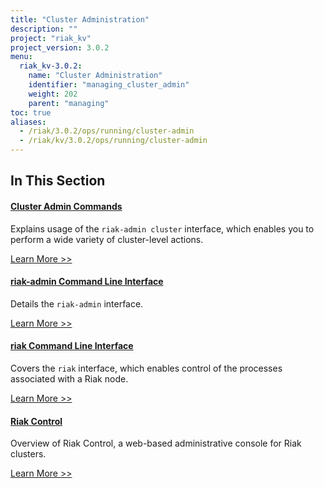 ```yaml
---
title: "Cluster Administration"
description: ""
project: "riak_kv"
project_version: 3.0.2
menu:
  riak_kv-3.0.2:
    name: "Cluster Administration"
    identifier: "managing_cluster_admin"
    weight: 202
    parent: "managing"
toc: true
aliases:
  - /riak/3.0.2/ops/running/cluster-admin
  - /riak/kv/3.0.2/ops/running/cluster-admin
---
```


[use admin commands]: ./commands/
[use admin riak cli]: ./riak-cli/
[use admin riak-admin]: ./riak-admin/
[use admin riak control]: ./riak-control/

## In This Section

#### [Cluster Admin Commands][use admin commands]

Explains usage of the `riak-admin cluster` interface, which enables you to perform a wide variety of cluster-level actions.

[Learn More >>][use admin commands]

#### [riak-admin Command Line Interface][use admin riak cli]

Details the `riak-admin` interface.

[Learn More >>][use admin riak-admin]

#### [riak Command Line Interface][use admin riak-admin]

Covers the `riak` interface, which enables control of the processes associated with a Riak node.

[Learn More >>][use admin riak cli]

#### [Riak Control][use admin riak control]

Overview of Riak Control, a web-based administrative console for Riak clusters.

[Learn More >>][use admin riak control]




